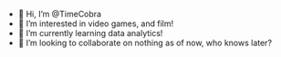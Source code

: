 - 👋 Hi, I’m @TimeCobra
- 👀 I’m interested in video games, and film!
- 🌱 I’m currently learning data analytics!
- 💞️ I’m looking to collaborate on nothing as of now, who knows later?

<!---
TimeCobra/TimeCobra is a ✨ special ✨ repository because its `README.md` (this file) appears on your GitHub profile.
You can click the Preview link to take a look at your changes.
--->
